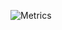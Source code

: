 ![Metrics](https://metrics.lecoq.io/emeraldjava?template=classic&calendar=1&projects=1&base=header%2C%20activity%2C%20community%2C%20repositories%2C%20metadata&base.indepth=false&base.hireable=false&base.skip=false&calendar=false&calendar.limit=1&projects=false&projects.limit=4&projects.descriptions=false&config.timezone=Europe%2FDublin)